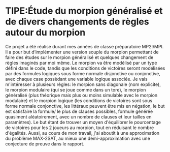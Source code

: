 # TIPE:Étude du morpion généralisé et de divers changements de règles autour du morpion

Ce projet a été réalisé durant mes années de classe préparatoire MP2I/MPI. Il a pour but d’implémenter une version souple du morpion permettant de faire des études sur le morpion généralisé et quelques changement de règles imaginés par moi même. Le morpion va être modélisé par un type défini dans le code, tandis que les conditions de victoires seront modélisées par des formules logiques sous forme normale disjonctive ou conjonctive, avec chaque case possèdant une variable logique associée. Je vais m'intéresser à plusieurs règles: le morpion sans diagonale (nom explicite), le morpion modulaire (qui se joue comme dans un tore), le morpion généralisé (plus théorique mais plus ou moins simulable avec le morpion modulaire) et le morpion logique (les conditions de victoires sont sous forme normale conjonctive, les littéraux peuvent être mis en négation, le but est satisfaire la formule/ le plus de clauses possibles, formule générée quasiment aléatoirement, avec un nombre de clauses et leur tailles en paramètres). Le but étant de trouver un moyen d'équilibrer le pourcentage de victoires pour les 2 joueurs au morpion, tout en réduisant le nombre d'égalités. Aussi, au cours de mon travail, j'ai aboutit à une approximation du problème MAX-2SAT, au mieux une demi-approximation avec une conjecture de preuve dans le rapport.
